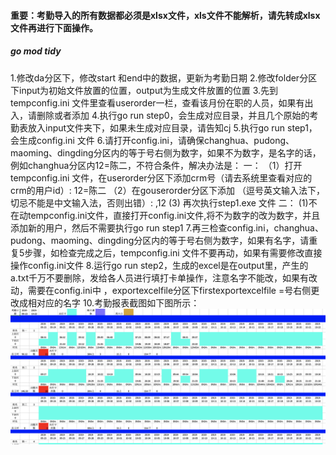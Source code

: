 #### 重要：考勤导入的所有数据都必须是xlsx文件，xls文件不能解析，请先转成xlsx文件再进行下面操作。  

##### go mod tidy
1.修改da分区下，修改start 和end中的数据，更新为考勤日期
2.修改folder分区下input为初始文件放置的位置，output为生成文件放置的位置
3.先到tempconfig.ini 文件里查看userorder一栏，查看该月份在职的人员，如果有出入，请删除或者添加
4.执行go run step0，会生成对应目录，并且几个原始的考勤表放入input文件夹下，如果未生成对应目录，请告知cj
5.执行go run step1，会生成config.ini 文件
6.请打开config.ini，请确保changhua、pudong、maoming、dingding分区内的等于号右侧为数字，如果不为数字，是名字的话，
例如changhua分区内12=陈二，不符合条件，解决办法是：
一：
（1）打开tempconfig.ini 文件，在userorder分区下添加crm号（请去系统里查看对应的crm的用户id）: 12=陈二
（2）在gouserorder分区下添加 （逗号英文输入法下，切忌不能是中文输入法，否则出错）: ,12
 (3) 再次执行step1.exe 文件
二：
 (1)不在动tempconfig.ini文件，直接打开config.ini文件,将不为数字的改为数字，并且添加新的用户，然后不需要执行go run step1
7.再三检查config.ini，changhua、pudong、maoming、dingding分区内的等于号右侧为数字，如果有名字，请重复5步骤，如检查完成之后，tempconfig.ini 文件不要再动，如果有需要修改直接操作config.ini文件
8.运行go run step2，生成的excel是在output里，产生的a.txt千万不要删除，发给各人员进行填打卡单操作，注意名字不能改，如果有改动，需要在config.ini中
，exportexcelfile分区下firstexportexcelfile =号右侧更改成相对应的名字
10.考勤报表截图如下图所示：
![avatar](./1.png)




